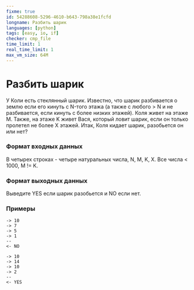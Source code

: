 ```yaml
---
fixme: true
id: 54288608-5296-4610-b643-798a38e1fcfd
longname: Разбить шарик
languages: [python]
tags: [easy, io, if]
checker: cmp_file
time_limit: 1
real_time_limit: 1
max_vm_size: 64M
---
```


<h1>Разбить шарик</h1>

У Коли есть стеклянный шарик. Известно, что шарик разбивается о землю если его кинуть с N-того этажа (а также с любого > N и не разбивается, если кинуть с более низких этажей). Коля живет на этаже M. Также, на этаже K живет Вася, который ловит шарик, если он только пролетел не более X этажей. Итак, Коля кидает шарик, разобьется он или нет?

### Формат входных данных

В четырех строках - четыре натуральных числа, N, M, K, X. Все числа < 1000, M != K.

### Формат выходных данных

Выведите YES если шарик разобьется и NO если нет.

### Примеры

```
-> 10
-> 7
-> 5
-> 1
--
<- NO
```

```
-> 10
-> 14
-> 10
-> 2
--
<- YES
```
